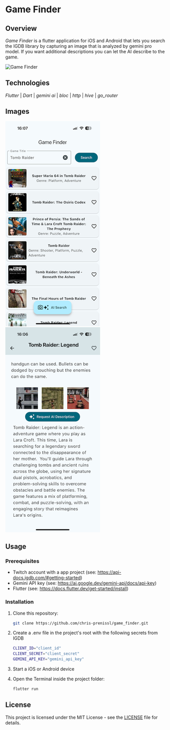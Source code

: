 # Game Finder

## Overview

_Game Finder_ is a flutter application for iOS and Android that lets you search the IGDB library
by capturing an image that is analyzed by gemini pro model. If you want additional descriptions 
you can let the AI describe to the game.

![Game Finder](screenshots/game_finder_clip.gif)

## Technologies

_Flutter_ | _Dart_ | _gemini ai_ | _bloc_ | _http_ | _hive_ | _go_router_

## Images

![Game Finder Screen 1](screenshots/search.png) ![Casual Chess Screen 2](screenshots/ai_description.png)

## Usage

### Prerequisites

- Twitch account with a app project (see: https://api-docs.igdb.com/#getting-started)
- Gemini API key (see: https://ai.google.dev/gemini-api/docs/api-key)
- Flutter (see: https://docs.flutter.dev/get-started/install)

### Installation

1. Clone this repository:
   ```bash
   git clone https://github.com/chris-prenissl/game_finder.git
   ```
2. Create a .env file in the project's root with the following secrets from IGDB
   ```bash
   CLIENT_ID="client_id"
   CLIENT_SECRET="client_secret"
   GEMINI_API_KEY="gemini_api_key"
   ```
3. Start a iOS or Android device

4. Open the Terminal inside the project folder:
   ```bash
   flutter run
   ```

## License

This project is licensed under the MIT License - see the [LICENSE](LICENSE) file for details.